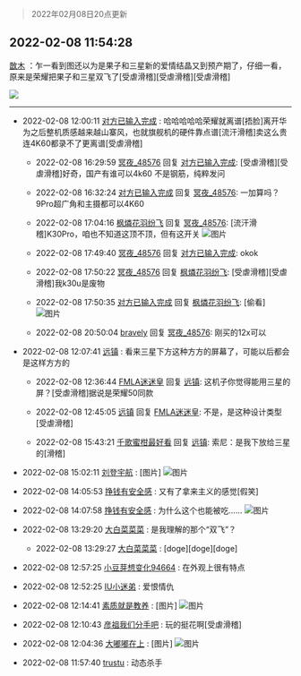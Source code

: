 > 2022年02月08日20点更新
<link rel="stylesheet" href="https://cdn.jsdelivr.net/gh/taotie6/sampleJSON@main/css/photo_show.css">
<meta name="referrer" content="no-referrer" />


 ## 2022-02-08 11:54:28 

 [㪚木](https://www.coolapk.com/feed/33386764?shareKey=NmY5M2U3YzZjY2E5NjIwMWVhY2U~) ：乍一看到图还以为是果子和三星新的爱情结晶又到预产期了，仔细一看，原来是荣耀把果子和三星双飞了[受虐滑稽][受虐滑稽][受虐滑稽] 

<div class="album">
<img class="img-item" src="https://image.coolapk.com/feed/2019/0515/09/1081091_3748_1897@180x122.gif" />
</div>

 ------- 

- 2022-02-08 12:00:11 [对方已输入完成](uid=2782525) : 哈哈哈哈哈荣耀就离谱[捂脸]离开华为之后整机质感越来越山寨风，也就旗舰机的硬件靠点谱[流汗滑稽]卖这么贵连4K60都录不了更离谱[受虐滑稽] 

    - 2022-02-08 16:29:59 [冥夜_48576](uid=2739572) 回复 [对方已输入完成](uid=2782525): [受虐滑稽][受虐滑稽]好奇，国产有谁可以4k60
不是钢筋，纯粹发问 

    - 2022-02-08 16:32:24 [对方已输入完成](uid=2782525) 回复 [冥夜_48576](uid=2739572): 一加算吗？9Pro超广角和主摄都可以4K60 

    - 2022-02-08 17:04:16 [枫燐花羽纷飞](uid=3295709) 回复 [冥夜_48576](uid=2739572): [流汗滑稽]K30Pro，咱也不知道这顶不顶，但有这开关 ![图片](https://image.coolapk.com/feed/2022/0208/17/3295709_77242b60_1054_3269_303@1080x1090.jpeg)

    - 2022-02-08 17:49:40 [冥夜_48576](uid=2739572) 回复 [对方已输入完成](uid=2782525): okok 

    - 2022-02-08 17:50:22 [冥夜_48576](uid=2739572) 回复 [枫燐花羽纷飞](uid=3295709): [受虐滑稽][受虐滑稽]我k30u是废物 

    - 2022-02-08 17:50:35 [对方已输入完成](uid=2782525) 回复 [枫燐花羽纷飞](uid=3295709): [偷看] ![图片](https://image.coolapk.com/feed/2022/0208/17/2782525_3bed0050_3835_1966_738@1440x1579.jpeg)

    - 2022-02-08 20:50:04 [bravely](uid=624264) 回复 [冥夜_48576](uid=2739572): 刚买的12x可以 

- 2022-02-08 12:07:41 [远镇](uid=1471248) : 看来三星下方这种方方的屏幕了，可能以后都会是这样方方的 

    - 2022-02-08 12:36:44 [FMLA迷迷皇](uid=2774036) 回复 [远镇](uid=1471248): 这机子你觉得能用三星的屏？[受虐滑稽]据说是荣耀50同款 

    - 2022-02-08 12:45:05 [远镇](uid=1471248) 回复 [FMLA迷迷皇](uid=2774036): 不是，是这种设计类型[受虐滑稽] 

    - 2022-02-08 15:43:21 [千歌蜜柑最好看](uid=1256624) 回复 [远镇](uid=1471248): 索尼：是我下放给三星的[滑稽] 

- 2022-02-08 15:02:11 [刘登宇航](uid=571170) : [图片] ![图片](https://image.coolapk.com/feed/2021/1116/11/1377498_d8d55d59_4330_8535@209x207.gif)

- 2022-02-08 14:05:53 [挣钱有安全感](uid=1355663) : 又有了拿来主义的感觉[假笑] 

- 2022-02-08 14:07:58 [挣钱有安全感](uid=1355663) : 为什么这个也能被吃…… ![图片](https://image.coolapk.com/feed/2022/0208/14/1355663_0477_2086_948@828x1792.jpg)

- 2022-02-08 13:29:20 [大白菜菜菜](uid=2081020) : 是我理解的那个“双飞”？ 

    - 2022-02-08 13:29:27 [大白菜菜菜](uid=2081020) : [doge][doge][doge] 

- 2022-02-08 12:57:25 [小豆芽想变化94664](uid=5184191) : 在外观上很有特点 

- 2022-02-08 12:52:25 [IU小迷弟](uid=2571083) : 爱恨情仇 

- 2022-02-08 12:14:41 [素质就是教养](uid=2192928) : [图片] ![图片](https://image.coolapk.com/feed/2022/0208/12/2192928_a24c339a_3680_6473_558@1080x1865.jpeg)

- 2022-02-08 12:10:43 [彦祖我们分手吧](uid=3123598) : 玩的挺花啊[受虐滑稽] 

- 2022-02-08 12:04:36 [大嘟嘟在上](uid=4316956) : [图片] ![图片](https://image.coolapk.com/feed/2021/1223/11/482381_73d61f92_9460_53_829@960x1196.jpeg)

- 2022-02-08 11:57:40 [trustu](uid=819019) : 动态杀手 

